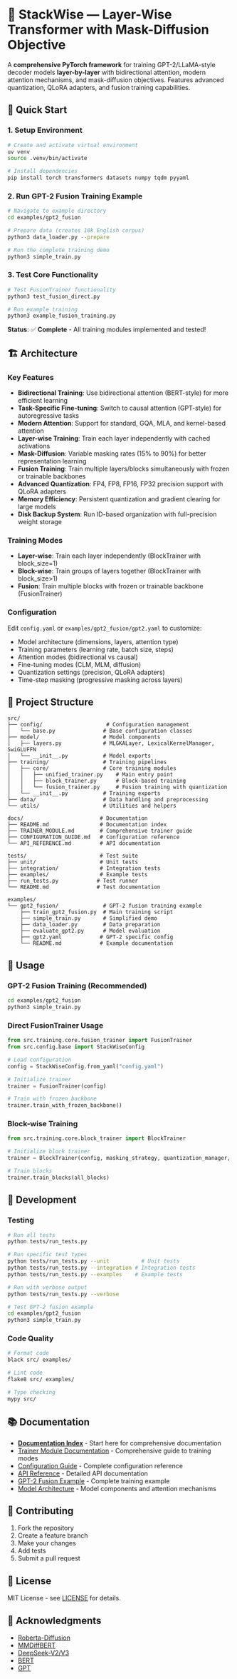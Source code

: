 # 🧠 StackWise — Layer-Wise Transformer with Mask-Diffusion Objective

A **comprehensive PyTorch framework** for training GPT-2/LLaMA-style decoder models **layer-by-layer** with bidirectional attention, modern attention mechanisms, and mask-diffusion objectives. Features advanced quantization, QLoRA adapters, and fusion training capabilities.

## 🚀 Quick Start

### 1. Setup Environment
```bash
# Create and activate virtual environment
uv venv
source .venv/bin/activate

# Install dependencies
pip install torch transformers datasets numpy tqdm pyyaml
```

### 2. Run GPT-2 Fusion Training Example
```bash
# Navigate to example directory
cd examples/gpt2_fusion

# Prepare data (creates 10k English corpus)
python3 data_loader.py --prepare

# Run the complete training demo
python3 simple_train.py
```

### 3. Test Core Functionality
```bash
# Test FusionTrainer functionality
python3 test_fusion_direct.py

# Run example training
python3 example_fusion_training.py
```

**Status**: ✅ **Complete** - All training modules implemented and tested!

## 🏗️ Architecture

### Key Features
- **Bidirectional Training**: Use bidirectional attention (BERT-style) for more efficient learning
- **Task-Specific Fine-tuning**: Switch to causal attention (GPT-style) for autoregressive tasks
- **Modern Attention**: Support for standard, GQA, MLA, and kernel-based attention
- **Layer-wise Training**: Train each layer independently with cached activations
- **Mask-Diffusion**: Variable masking rates (15% to 90%) for better representation learning
- **Fusion Training**: Train multiple layers/blocks simultaneously with frozen or trainable backbones
- **Advanced Quantization**: FP4, FP8, FP16, FP32 precision support with QLoRA adapters
- **Memory Efficiency**: Persistent quantization and gradient clearing for large models
- **Disk Backup System**: Run ID-based organization with full-precision weight storage

### Training Modes
- **Layer-wise**: Train each layer independently (BlockTrainer with block_size=1)
- **Block-wise**: Train groups of layers together (BlockTrainer with block_size>1)
- **Fusion**: Train multiple blocks with frozen or trainable backbone (FusionTrainer)

### Configuration
Edit `config.yaml` or `examples/gpt2_fusion/gpt2.yaml` to customize:
- Model architecture (dimensions, layers, attention type)
- Training parameters (learning rate, batch size, steps)
- Attention modes (bidirectional vs causal)
- Fine-tuning modes (CLM, MLM, diffusion)
- Quantization settings (precision, QLoRA adapters)
- Time-step masking (progressive masking across layers)

## 📁 Project Structure

```
src/
├── config/                    # Configuration management
│   └── base.py               # Base configuration classes
├── model/                    # Model components
│   ├── layers.py             # MLGKALayer, LexicalKernelManager, SwiGLUFFN
│   └── __init__.py           # Model exports
├── training/                 # Training pipelines
│   ├── core/                 # Core training modules
│   │   ├── unified_trainer.py    # Main entry point
│   │   ├── block_trainer.py      # Block-based training
│   │   └── fusion_trainer.py     # Fusion training with quantization
│   └── __init__.py           # Training exports
├── data/                     # Data handling and preprocessing
└── utils/                    # Utilities and helpers

docs/                        # Documentation
├── README.md                # Documentation index
├── TRAINER_MODULE.md        # Comprehensive trainer guide
├── CONFIGURATION_GUIDE.md   # Configuration reference
└── API_REFERENCE.md         # API documentation

tests/                       # Test suite
├── unit/                    # Unit tests
├── integration/             # Integration tests
├── examples/                # Example tests
├── run_tests.py            # Test runner
└── README.md               # Test documentation

examples/
└── gpt2_fusion/              # GPT-2 fusion training example
    ├── train_gpt2_fusion.py  # Main training script
    ├── simple_train.py       # Simplified demo
    ├── data_loader.py        # Data preparation
    ├── evaluate_gpt2.py      # Model evaluation
    ├── gpt2.yaml            # GPT-2 specific config
    └── README.md            # Example documentation
```

## 🔧 Usage

### GPT-2 Fusion Training (Recommended)
```bash
cd examples/gpt2_fusion
python3 simple_train.py
```

### Direct FusionTrainer Usage
```python
from src.training.core.fusion_trainer import FusionTrainer
from src.config.base import StackWiseConfig

# Load configuration
config = StackWiseConfig.from_yaml("config.yaml")

# Initialize trainer
trainer = FusionTrainer(config)

# Train with frozen backbone
trainer.train_with_frozen_backbone()
```

### Block-wise Training
```python
from src.training.core.block_trainer import BlockTrainer

# Initialize block trainer
trainer = BlockTrainer(config, masking_strategy, quantization_manager, cache_manager)

# Train blocks
trainer.train_blocks(all_blocks)
```

## 🧪 Development

### Testing
```bash
# Run all tests
python tests/run_tests.py

# Run specific test types
python tests/run_tests.py --unit          # Unit tests
python tests/run_tests.py --integration # Integration tests
python tests/run_tests.py --examples    # Example tests

# Run with verbose output
python tests/run_tests.py --verbose

# Test GPT-2 fusion example
cd examples/gpt2_fusion
python3 simple_train.py
```

### Code Quality
```bash
# Format code
black src/ examples/

# Lint code
flake8 src/ examples/

# Type checking
mypy src/
```

## 📚 Documentation

- **[Documentation Index](docs/README.md)** - Start here for comprehensive documentation
- [Trainer Module Documentation](docs/TRAINER_MODULE.md) - Comprehensive guide to training modes
- [Configuration Guide](docs/CONFIGURATION_GUIDE.md) - Complete configuration reference
- [API Reference](docs/API_REFERENCE.md) - Detailed API documentation
- [GPT-2 Fusion Example](examples/gpt2_fusion/README.md) - Complete training example
- [Model Architecture](src/model/README.md) - Model components and attention mechanisms

## 🤝 Contributing

1. Fork the repository
2. Create a feature branch
3. Make your changes
4. Add tests
5. Submit a pull request

## 📄 License

MIT License - see [LICENSE](LICENSE) for details.

## 🙏 Acknowledgments

- [Roberta-Diffusion](https://github.com/nathan-barry/RoBERTaDiffusion)
- [MMDiffBERT](https://github.com/mlsquare/mmDiffBERT)
- [DeepSeek-V2/V3](https://github.com/deepseek-ai/DeepSeek-V2)
- [BERT](https://github.com/google-research/bert)
- [GPT](https://github.com/openai/gpt-2)
